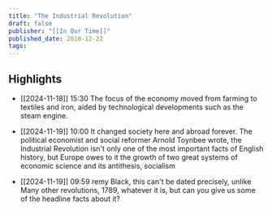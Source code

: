 ```yaml
---
title: "The Industrial Revolution"
draft: false
publisher: "[[In Our Time]]"
published_date: 2010-12-22
tags:
---
```



## Highlights
* [[2024-11-18]] 15:30  The focus of the economy moved from farming to textiles and iron, aided by technological developments such as the steam engine.

* [[2024-11-19]] 10:00  It changed society here and abroad forever. The political economist and social reformer Arnold Toynbee wrote, the Industrial Revolution isn't only one of the most important facts of English history, but Europe owes to it the growth of two great systems of economic science and its antithesis, socialism

* [[2024-11-19]] 09:59  remy Black, this can't be dated precisely, unlike Many other revolutions, 1789, whatever it is, but can you give us some of the headline facts about it?

